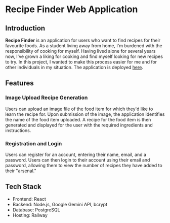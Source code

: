 # Recipe Finder Web Application

## Introduction
**Recipe Finder** is an application for users who want to find recipes for their favourite foods. As a student living away from home, I'm burdened with the responsibility of cooking 
for myself. Having lived alone for several years now, I've grown a liking for cooking and find myself looking for new recipes to try. In this project, I wanted to make this process 
easier for me and for other individuals in my situation. The application is deployed [here](https://recipe-finder.up.railway.app/).

## Features 

### Image Upload Recipe Generation
Users can upload an image file of the food item for which they'd like to learn the recipe for. Upon submission of the image, the application identifies the name of the food item 
uploaded. A recipe for the food item is then generated and displayed for the user with the required ingredients and instructions.

### Registration and Login
Users can register for an account, entering their name, email, and a password. Users can then login to their account using their email and password, allowing them to view the number 
of recipes they have added to their "arsenal."

## Tech Stack
- Frontend: React
- Backend: Node.js, Google Gemini API, bcrypt
- Database: PostgreSQL
- Hosting: Railway
